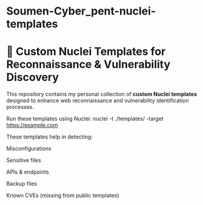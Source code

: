 # Soumen-Cyber_pent-nuclei-templates
# 🚨 Custom Nuclei Templates for Reconnaissance & Vulnerability Discovery
This repository contains my personal collection of **custom Nuclei templates** designed to enhance web reconnaissance and vulnerability identification processes.


Run these templates using Nuclei:
nuclei -t ./templates/ -target https://example.com



These templates help in detecting:

Misconfigurations

Sensitive files

APIs & endpoints

Backup files

Known CVEs (missing from public templates)





